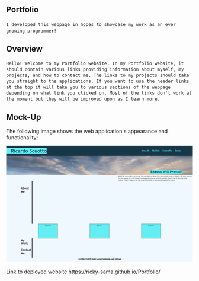 
## Portfolio

``
I developed this webpage in hopes to showcase my work as an ever growing programmer!
``

## Overview

```
Hello! Welcome to my Portfolio website. In my Portfolio website, it should contain various links providing information about myself, my projects, and how to contact me. The links to my projects should take you straight to the applications. If you want to use the header links at the top it will take you to various sections of the webpage depending on what link you clicked on. Most of the links don't work at the moment but they will be improved upon as I learn more.
```

## Mock-Up

The following image shows the web application's appearance and functionality:

![Alt text](assets/images/My-Portfolio.png)

Link to deployed website
https://ricky-sama.github.io/Portfolio/
